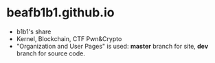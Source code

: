 # beafb1b1.github.io
- b1b1's share
- Kernel, Blockchain, CTF Pwn&Crypto
- "Organization and User Pages" is used: **master** branch for site, **dev** branch for source code.
